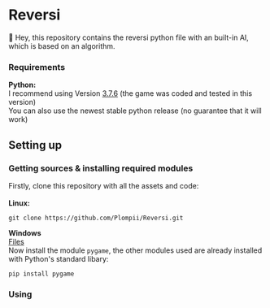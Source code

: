 # Reversi
:wave: Hey, this repository contains the reversi python file with an built-in AI, which is based on an algorithm.

### Requirements
**Python:**
<br/>
I recommend using Version [3.7.6](https://www.python.org/downloads/release/python-376/) (the game was coded and tested in this version)
<br/>
You can also use the newest stable python release (no guarantee that it will work)
## Setting up
### Getting sources & installing required modules
Firstly, clone this repository with all the assets and code:
<br/>
<br/>
**Linux:**
```
git clone https://github.com/Plompii/Reversi.git
```

**Windows**
<br/>
[Files](https://github.com/Plompii/Reversi/archive/main.zip)
<br/>
Now install the module `pygame`, the other modules used are already installed with Python's standard libary:
```
pip install pygame
```

### Using
```
